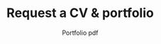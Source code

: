 ---
title: 'Request a CV & portfolio'
subtitle: 'Portfolio pdf'
url: 'mailto:mail@lukasoppermann.com?subject=What%20job%20or%20project%20is%20this%20about?&body=Hello 👋,%20please%20give%20me%20some%20details%20concerning%20the%20job/project%20so%20that%20I%20can%20send%20you%20the%20right%20portfolio.'
image: '/src/assets/images/lukasoppermann-request-cover_2x.jpg'
imageAlt: 'Reach out to get a CV & portfolio'
---